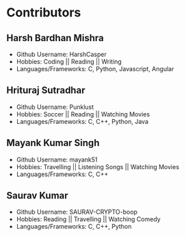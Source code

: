 # Contributors

## Harsh Bardhan Mishra 
- Github Username: HarshCasper
- Hobbies: Coding || Reading || Writing 
- Languages/Frameworks: C, Python, Javascript, Angular 

## Hrituraj Sutradhar
- Github Username: Punklust
- Hobbies: Soccer || Reading || Watching Movies 
- Languages/Frameworks: C, C++, Python, Java 

## Mayank Kumar Singh
- Github Username: mayank51
- Hobbies: Travelling || Listening Songs || Watching Movies 
- Languages/Frameworks: C, C++

## Saurav Kumar 
- Github Username: SAURAV-CRYPTO-boop
- Hobbies: Reading || Travelling || Watching Comedy
- Languages/Frameworks: C, C++, Python
